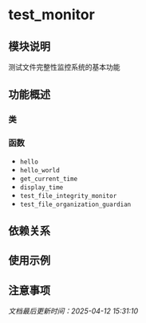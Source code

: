 # test_monitor

## 模块说明
测试文件完整性监控系统的基本功能

## 功能概述

### 类


### 函数

- `hello`
- `hello_world`
- `get_current_time`
- `display_time`
- `test_file_integrity_monitor`
- `test_file_organization_guardian`

## 依赖关系

## 使用示例

## 注意事项

*文档最后更新时间：2025-04-12 15:31:10*